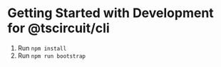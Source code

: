 # Getting Started with Development for @tscircuit/cli

1. Run `npm install`
2. Run `npm run bootstrap`
